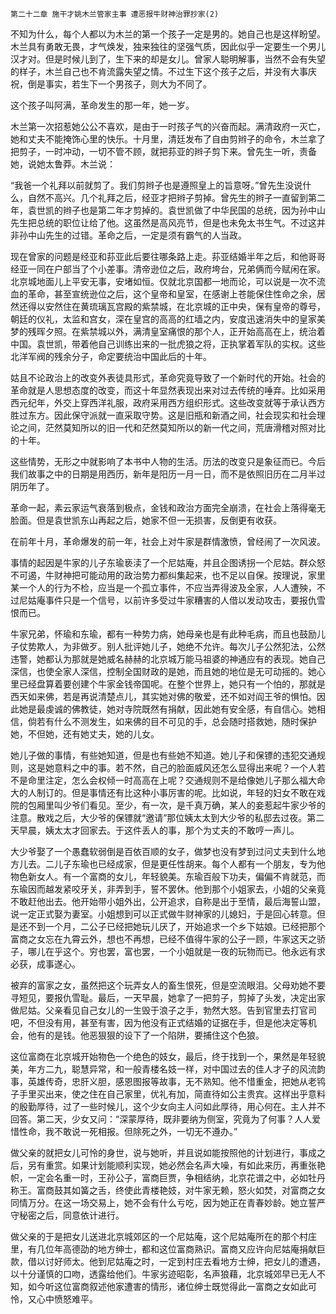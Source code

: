     第二十二章 施干才姚木兰管家主事 遭恶报牛财神治罪抄家(2) 

   不知为什么，每个人都以为木兰的第一个孩子一定是男的。她自己也是这样盼望。木兰具有勇敢无畏，才气焕发，独来独往的坚强气质，因此似乎一定要生一个男儿汉才对。但是时候儿到了，生下来的却是女儿。曾家人聪明解事，当然不会有失望的样子，木兰自己也不肯流露失望之情。不过生下这个孩子之后，并没有大事庆祝，倒是事实，若生下一个男孩子，则大为不同了。

   这个孩子叫阿满，革命发生的那一年，她一岁。

   木兰第一次招惹她公公不喜欢，是由于一时孩子气的兴奋而起。满清政府一灭亡，她和丈夫不能掩饰心里的快乐。十月里，清廷发布了自由剪辫子的命令，木兰拿了把剪子，一时冲动，一切不管不顾，就把荪亚的辫子剪下来。曾先生一听，责备她，说她太鲁莽。木兰说：

   “我爸一个礼拜以前就剪了。我们剪辫子也是遵照皇上的旨意呀。”曾先生没说什么，自然不高兴。几个礼拜之后，经亚才把辫子剪掉。曾先生的辫子一直留到第二年，袁世凯的辫子也是第二年才剪掉的。袁世凯做了中华民国的总统，因为孙中山先生把总统的职位让给了他。这虽然是高风亮节，但是也未免太书生气。不过这并非孙中山先生的过错。革命之后，一定是须有霸气的人当政。

   现在曾家的问题是经亚和荪亚此后要往哪条路上走。荪亚结婚半年之后，和他哥哥经亚一同在户部当了个小差事。清帝逊位之后，政府垮台，兄弟俩而今赋闲在家。北京城地面儿上平安无事，安堵如恒。仅就北京国都一地而论，可以说是一次不流血的革命，甚至宣统逊位之后，这个皇帝和皇室，在感谢上苍能保住性命之余，居然还得以安然住在黄琉璃瓦宫殿的紫禁城，在北京城的正中央，保有皇帝的尊号，朝廷的仪礼，太监和宫女，深在皇宫的高高的红墙之内，安度迅速消失中的皇家美梦的残晖夕照。在紫禁城以外，满清皇室痛恨的那个人，正开始高高在上，统治着中国。袁世凯，带着他自己训练出来的一批虎狼之将，正执掌着军队的实权。这些北洋军阀的残余分子，命定要统治中国此后的十年。

   姑且不论政治上的改变外表徒具形式，革命究竟导致了一个新时代的开始。社会的革命就是人思想态度的改变，而这十年显然表现出来对过去传统的唾弃。比如采用西元纪年，外交上穿西洋礼服，政府采用西方组织形式。这些改变就等于承认西方胜过东方。因此保守派就一直采取守势。这是旧瓶和新酒之间，社会现实和社会理论之间，茫然莫知所以的旧一代和茫然莫知所以的新一代之间，荒唐滑稽对照对比的十年。

   这些情势，无形之中就影响了本书中人物的生活。历法的改变只是象征而已。今后我们故事之中的日期是用西历，新年是阳历一月一日，而不是依照旧历在二月半过阴历年了。

   革命一起，素云家运气衰落到极点，金钱和政治方面完全崩溃，在社会上落得毫无脸面。但是袁世凯东山再起之后，她家不但一无损害，反倒更有收获。

   在前年十月，革命爆发的前一年，社会上对牛家是群情激愤，曾经闹了一次风波。

   事情的起因是牛家的儿子东瑜亵渎了一个尼姑庵，并且企图诱拐一个尼姑。群众怒不可遏，牛财神把可能动用的政治势力都纠集起来，也不足以自保。按理说，家里某一个人的行为不检，应当是一个孤立事件，不应当弄得波及全家，人人遭殃，不过尼姑庵事件只是一个信号，以前许多受过牛家糟害的人借以发动攻击，要报仇雪恨而已。

   牛家兄弟，怀瑜和东瑜，都有一种势力病，她母亲也是有此种毛病，而且也鼓励儿子仗势欺人，为非做歹。别人批评她儿子，她绝不允许。每次儿子公然犯法，公然违警，她都认为那就是她威名赫赫的北京城万能马祖婆的神通应有的表现。她自己深信，也使全家人深信，控制全国财政的是她，而且她的地位是无可动摇的。她心里已经盘算着要创建个牛家金钱帝国呢。在整个世界上，她只有一个怕的，那就是西天如来佛，若是再说清楚点儿，其实她对佛的敬爱，还不如对阎王爷的惧怕。因此她是最虔诚的佛教徒，她对寺院既然有捐献，因此她有安全感，有自信心。她相信，倘若有什么不测发生，如来佛的目不可见的手，总会随时搭救她，随时保护她，不但她，还有她丈夫，她的儿女。

   她儿子做的事情，有些她知道，但是也有些她不知道。她儿子和保镖的违犯交通规则，这是她意料之中的事。若不然，自己的脸面威风还怎么显得出来呢？一个人若不是命里注定，怎么会权倾一时高高在上呢？交通规则不是给像她儿子那么福大命大的人制订的。但是事情还有比这种小事厉害的呢。比如说，年轻的妇女不敢在戏院的包厢里叫少爷们看见。至少，有一次，是千真万确，某人的妾惹起牛家少爷的注意。散戏之后，大少爷的保镖就“邀请”那位姨太太到大少爷的私邸去过夜。第二天早晨，姨太太才回家去。于这件丢人的事，那个为丈夫的不敢哼一声儿。

   大少爷娶了一个愚蠢软弱倒是百依百顺的女子，做梦也没有梦到过问丈夫到什么地方儿去。二儿子东瑜也已经成家，但是更任性胡来。每个人都有一个朋友，专为他物色新女人。有一个富商的女儿，年轻貌美。东瑜百般下功夫，偏偏不肯就范，而东瑜因而越发紧咬牙关，非弄到手，誓不罢休。他到那个小姐家去，小姐的父亲竟不敢赶他出去。他开始带小姐外出，公开追求，自称是出于至情，最后海誓山盟，说一定正式娶为妻室。小姐想到可以正式做牛财神家的儿媳妇，于是回心转意。但是还不到一个月，二公子已经把她玩儿厌了，开始追求一个乡下姑娘。已经把那个富商之女忘在九霄云外，想也不再想，已经不值得牛家的公子一顾，牛家这天之骄子，哪儿在乎这个。穷也罢，富也罢，一个小姐就是一夜的玩物而已。他永远有求必获，成事遂心。

   被弃的富家之女，虽然把这个玩弄女人的畜生恨死，但是空流眼泪。父母劝她不要寻短见，要报仇雪耻。最后，一天早晨，她拿了一把剪子，剪掉了头发，决定出家做尼姑。父亲看见自己女儿的一生毁于浪子之手，勃然大怒。告到官里去打官司吧，不但没有用，甚至有害，因为他没有正式结婚的证据在手，但是他决定等机会，他有的是钱。他恶狠狠的设下了一个陷阱，要捕住这个色狼。

   这位富商在北京城开始物色一个绝色的妓女，最后，终于找到一个，果然是年轻貌美，年方二九，聪慧异常，和一般青楼名妓一样，对中国过去的佳人才子的风流韵事，英雄传奇，忠肝义胆，感恩图报等故事，无不熟知。他不惜重金，把她从老鸨子手里买出来，使之住在自己家里，优礼有加，简直待如公主贵宾。这样出乎意料的殷勤厚待，过了一些时候儿，这个少女向主人问如此厚待，用心何在。主人并不回答。第二天，少女又问：“深蒙厚待，既非要纳为侧室，究竟为了何事？人人爱惜性命，我不敢说一死相报。但除死之外，一切无不遵办。”

   做父亲的就把女儿可怜的身世，说与她听，并且说如能按照他的计划进行，事成之后，另有重赏。如果计划能顺利实现，她必然会名声大噪，有如此来历，再重张艳帜，一定会名重一时，王孙公子，富商巨贾，争相结纳，北京花谱之中，必如牡丹称王。富商鼓其如簧之舌，终使此青楼艳妓，对牛家无赖，怒火如焚，对富商之女同情万分。在这一场交易上，她不会有什么亏吃，因为她正在青春妙龄。她立誓严守秘密之后，同意依计进行。

   做父亲的于是把女儿送进北京城郊区的一个尼姑庵，这个尼姑庵所在的那个村庄里，有几位年高德劭的地方绅士，都和这位富商熟识。富商又应许向尼姑庵捐献巨款，借以讨好师太。他到尼姑庵之时，一定到村庄去看地方士绅，把女儿的遭遇，以十分谨慎的口吻，透露给他们。牛家劣迹昭彰，名声狼藉，北京城郊早已无人不知，如今听这位富商叙述他家遭害的情形，诸位绅士既觉得此一富商之女如此可怜，又心中愤怒难平。

